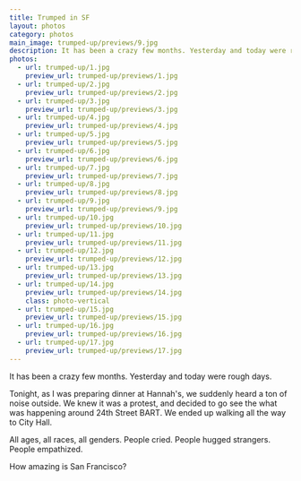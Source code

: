 ```yaml
---
title: Trumped in SF
layout: photos
category: photos
main_image: trumped-up/previews/9.jpg
description: It has been a crazy few months. Yesterday and today were rough days.
photos:
  - url: trumped-up/1.jpg
    preview_url: trumped-up/previews/1.jpg
  - url: trumped-up/2.jpg
    preview_url: trumped-up/previews/2.jpg
  - url: trumped-up/3.jpg
    preview_url: trumped-up/previews/3.jpg
  - url: trumped-up/4.jpg
    preview_url: trumped-up/previews/4.jpg
  - url: trumped-up/5.jpg
    preview_url: trumped-up/previews/5.jpg
  - url: trumped-up/6.jpg
    preview_url: trumped-up/previews/6.jpg
  - url: trumped-up/7.jpg
    preview_url: trumped-up/previews/7.jpg
  - url: trumped-up/8.jpg
    preview_url: trumped-up/previews/8.jpg
  - url: trumped-up/9.jpg
    preview_url: trumped-up/previews/9.jpg
  - url: trumped-up/10.jpg
    preview_url: trumped-up/previews/10.jpg
  - url: trumped-up/11.jpg
    preview_url: trumped-up/previews/11.jpg
  - url: trumped-up/12.jpg
    preview_url: trumped-up/previews/12.jpg
  - url: trumped-up/13.jpg
    preview_url: trumped-up/previews/13.jpg
  - url: trumped-up/14.jpg
    preview_url: trumped-up/previews/14.jpg
    class: photo-vertical
  - url: trumped-up/15.jpg
    preview_url: trumped-up/previews/15.jpg
  - url: trumped-up/16.jpg
    preview_url: trumped-up/previews/16.jpg
  - url: trumped-up/17.jpg
    preview_url: trumped-up/previews/17.jpg
---
```


It has been a crazy few months. Yesterday and today were rough days.

Tonight, as I was preparing dinner at Hannah's, we suddenly heard a ton of noise outside. We knew it was a protest, and decided to go see the what was happening around 24th Street BART. We ended up walking all the way to City Hall.

All ages, all races, all genders. People cried. People hugged strangers. People empathized.

How amazing is San Francisco?
